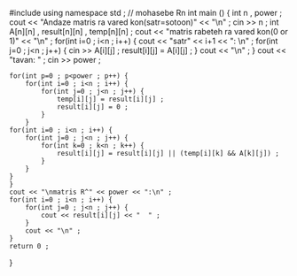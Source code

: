 #include <iostream>
using namespace std ;
// mohasebe Rn
int main () {
	int n , power ;
	cout << "Andaze matris ra vared kon(satr=sotoon)" << "\n" ;
	cin >> n ;
	int A[n][n] , result[n][n] , temp[n][n] ;
	cout << "matris rabeteh ra vared kon(0 or 1)" << "\n" ;
	for(int i=0 ; i<n ; i++) {
		cout << "satr" << i+1 << ": \n" ;
		for(int j=0 ; j<n ; j++) {
			cin >> A[i][j] ;
			result[i][j] = A[i][j] ;
		}
		cout << "\n" ;
	}
	cout << "tavan: " ;
	cin >> power ;
	
	for(int p=0 ; p<power ; p++) {
		for(int i=0 ; i<n ; i++) {
			for(int j=0 ; j<n ; j++) {
				temp[i][j] = result[i][j] ;
				result[i][j] = 0 ;
			}
		}
	for(int i=0 ; i<n ; i++) {
		for(int j=0 ; j<n ; j++) {
			for(int k=0 ; k<n ; k++) {
				result[i][j] = result[i][j] || (temp[i][k] && A[k][j]) ;
			}
		}
	}
    }
	cout << "\nmatris R^" << power << ":\n" ;
	for(int i=0 ; i<n ; i++) {
		for(int j=0 ; j<n ; j++) {
			cout << result[i][j] << "  " ;
		}
		cout << "\n" ;
	}
	return 0 ;
}

